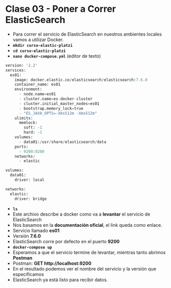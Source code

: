 # Clase 03 - Poner a Correr ElasticSearch

- Para correr el servicio de ElasticSearch en nuestros ambientes locales vamos a utilizar Docker.
- **`mkdir curso-elastic-platzi`**
- **`cd curso-elastic-platzi`**
- **`nano docker-compose.yml`** (editor de texto)

```python
version: '2.2'
services:
  es01:
    image: docker.elastic.co/elasticsearch/elasticsearch:7.6.0
    container_name: es01
    environment:
      - node.name=es01
      - cluster.name=es-docker-cluster
      - cluster.initial_master_nodes=es01
      - bootstrap.memory_lock=true
      - "ES_JAVA_OPTS=-Xms512m -Xmx512m"
    ulimits:
      memlock:
        soft: -1
        hard: -1
    volumes:
      - data01:/usr/share/elasticsearch/data
    ports:
      - 9200:9200
    networks:
      - elastic

volumes:
  data01:
    driver: local

networks:
  elastic:
    driver: bridge
```

- **`ls`**
- Este archivo describe a docker como va a **levantar** el servicio de ElasticSearch
- Nos basamos en la **documentación oficial**, el link queda como enlace.
- Servicio llamado **es01**
- Versión **7.6.0**
- ElasticSearch corre por defecto en el puerto **9200**
- **`docker-compose up`**
- Esperamos a que el servicio termine de levantar, mientras tanto abrimos **Postman**
- Postman: **GET http://localhost:9200**
- En el resultado podemos ver el nombre del servicio y la versión que especificamos
- ElasticSearch ya está listo para recibir datos.
